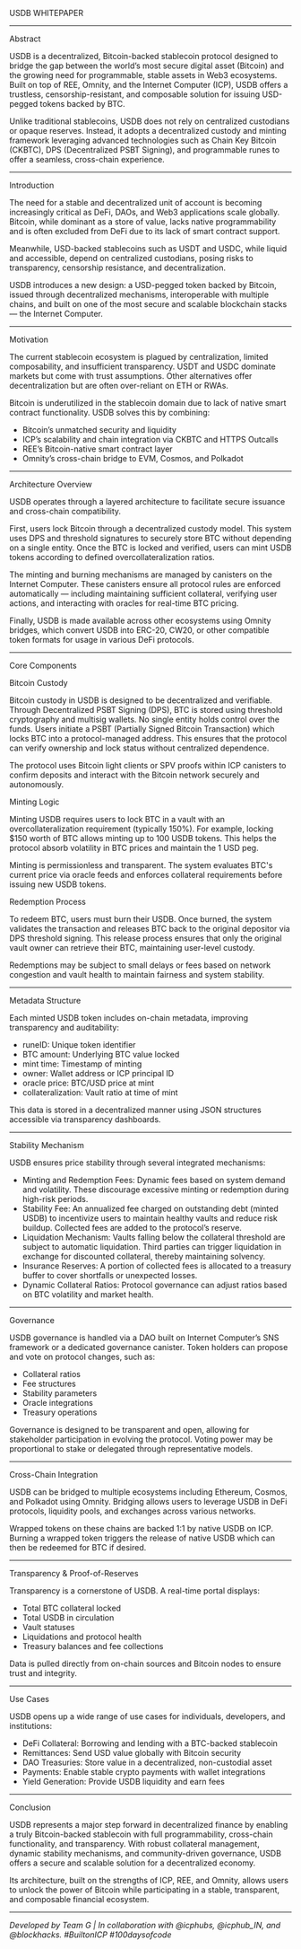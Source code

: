 USDB WHITEPAPER

---

 Abstract

USDB is a decentralized, Bitcoin-backed stablecoin protocol designed to bridge the gap between the world’s most secure digital asset (Bitcoin) and the growing need for programmable, stable assets in Web3 ecosystems. Built on top of REE, Omnity, and the Internet Computer (ICP), USDB offers a trustless, censorship-resistant, and composable solution for issuing USD-pegged tokens backed by BTC.

Unlike traditional stablecoins, USDB does not rely on centralized custodians or opaque reserves. Instead, it adopts a decentralized custody and minting framework leveraging advanced technologies such as Chain Key Bitcoin (CKBTC), DPS (Decentralized PSBT Signing), and programmable runes to offer a seamless, cross-chain experience.

---

 Introduction

The need for a stable and decentralized unit of account is becoming increasingly critical as DeFi, DAOs, and Web3 applications scale globally. Bitcoin, while dominant as a store of value, lacks native programmability and is often excluded from DeFi due to its lack of smart contract support.

Meanwhile, USD-backed stablecoins such as USDT and USDC, while liquid and accessible, depend on centralized custodians, posing risks to transparency, censorship resistance, and decentralization.

USDB introduces a new design: a USD-pegged token backed by Bitcoin, issued through decentralized mechanisms, interoperable with multiple chains, and built on one of the most secure and scalable blockchain stacks — the Internet Computer.

---

 Motivation

The current stablecoin ecosystem is plagued by centralization, limited composability, and insufficient transparency. USDT and USDC dominate markets but come with trust assumptions. Other alternatives offer decentralization but are often over-reliant on ETH or RWAs.

Bitcoin is underutilized in the stablecoin domain due to lack of native smart contract functionality. USDB solves this by combining:

- Bitcoin’s unmatched security and liquidity
- ICP’s scalability and chain integration via CKBTC and HTTPS Outcalls
- REE’s Bitcoin-native smart contract layer
- Omnity’s cross-chain bridge to EVM, Cosmos, and Polkadot

---

 Architecture Overview

USDB operates through a layered architecture to facilitate secure issuance and cross-chain compatibility.

First, users lock Bitcoin through a decentralized custody model. This system uses DPS and threshold signatures to securely store BTC without depending on a single entity. Once the BTC is locked and verified, users can mint USDB tokens according to defined overcollateralization ratios.

The minting and burning mechanisms are managed by canisters on the Internet Computer. These canisters ensure all protocol rules are enforced automatically — including maintaining sufficient collateral, verifying user actions, and interacting with oracles for real-time BTC pricing.

Finally, USDB is made available across other ecosystems using Omnity bridges, which convert USDB into ERC-20, CW20, or other compatible token formats for usage in various DeFi protocols.

---

 Core Components

 Bitcoin Custody

Bitcoin custody in USDB is designed to be decentralized and verifiable. Through Decentralized PSBT Signing (DPS), BTC is stored using threshold cryptography and multisig wallets. No single entity holds control over the funds. Users initiate a PSBT (Partially Signed Bitcoin Transaction) which locks BTC into a protocol-managed address. This ensures that the protocol can verify ownership and lock status without centralized dependence.

The protocol uses Bitcoin light clients or SPV proofs within ICP canisters to confirm deposits and interact with the Bitcoin network securely and autonomously.

 Minting Logic

Minting USDB requires users to lock BTC in a vault with an overcollateralization requirement (typically 150%). For example, locking \$150 worth of BTC allows minting up to 100 USDB tokens. This helps the protocol absorb volatility in BTC prices and maintain the 1 USD peg.

Minting is permissionless and transparent. The system evaluates BTC's current price via oracle feeds and enforces collateral requirements before issuing new USDB tokens.

 Redemption Process

To redeem BTC, users must burn their USDB. Once burned, the system validates the transaction and releases BTC back to the original depositor via DPS threshold signing. This release process ensures that only the original vault owner can retrieve their BTC, maintaining user-level custody.

Redemptions may be subject to small delays or fees based on network congestion and vault health to maintain fairness and system stability.

---

 Metadata Structure

Each minted USDB token includes on-chain metadata, improving transparency and auditability:

- runeID: Unique token identifier
- BTC amount: Underlying BTC value locked
- mint time: Timestamp of minting
- owner: Wallet address or ICP principal ID
- oracle price: BTC/USD price at mint
- collateralization: Vault ratio at time of mint

This data is stored in a decentralized manner using JSON structures accessible via transparency dashboards.

---

Stability Mechanism

USDB ensures price stability through several integrated mechanisms:

- Minting and Redemption Fees: Dynamic fees based on system demand and volatility. These discourage excessive minting or redemption during high-risk periods.
- Stability Fee: An annualized fee charged on outstanding debt (minted USDB) to incentivize users to maintain healthy vaults and reduce risk buildup. Collected fees are added to the protocol’s reserve.
- Liquidation Mechanism: Vaults falling below the collateral threshold are subject to automatic liquidation. Third parties can trigger liquidation in exchange for discounted collateral, thereby maintaining solvency.
- Insurance Reserves: A portion of collected fees is allocated to a treasury buffer to cover shortfalls or unexpected losses.
- Dynamic Collateral Ratios: Protocol governance can adjust ratios based on BTC volatility and market health.

---

 Governance

USDB governance is handled via a DAO built on Internet Computer’s SNS framework or a dedicated governance canister. Token holders can propose and vote on protocol changes, such as:

- Collateral ratios
- Fee structures
- Stability parameters
- Oracle integrations
- Treasury operations

Governance is designed to be transparent and open, allowing for stakeholder participation in evolving the protocol. Voting power may be proportional to stake or delegated through representative models.

---

 Cross-Chain Integration

USDB can be bridged to multiple ecosystems including Ethereum, Cosmos, and Polkadot using Omnity. Bridging allows users to leverage USDB in DeFi protocols, liquidity pools, and exchanges across various networks.

Wrapped tokens on these chains are backed 1:1 by native USDB on ICP. Burning a wrapped token triggers the release of native USDB which can then be redeemed for BTC if desired.

---

 Transparency & Proof-of-Reserves

Transparency is a cornerstone of USDB. A real-time portal displays:

- Total BTC collateral locked
- Total USDB in circulation
- Vault statuses
- Liquidations and protocol health
- Treasury balances and fee collections

Data is pulled directly from on-chain sources and Bitcoin nodes to ensure trust and integrity.

---

 Use Cases

USDB opens up a wide range of use cases for individuals, developers, and institutions:

- DeFi Collateral: Borrowing and lending with a BTC-backed stablecoin
- Remittances: Send USD value globally with Bitcoin security
- DAO Treasuries: Store value in a decentralized, non-custodial asset
- Payments: Enable stable crypto payments with wallet integrations
- Yield Generation: Provide USDB liquidity and earn fees

---

 Conclusion

USDB represents a major step forward in decentralized finance by enabling a truly Bitcoin-backed stablecoin with full programmability, cross-chain functionality, and transparency. With robust collateral management, dynamic stability mechanisms, and community-driven governance, USDB offers a secure and scalable solution for a decentralized economy.

Its architecture, built on the strengths of ICP, REE, and Omnity, allows users to unlock the power of Bitcoin while participating in a stable, transparent, and composable financial ecosystem.

---

_Developed by Team G | In collaboration with @icphubs, @icphub_IN, and @blockhacks. #BuiltonICP #100daysofcode_
